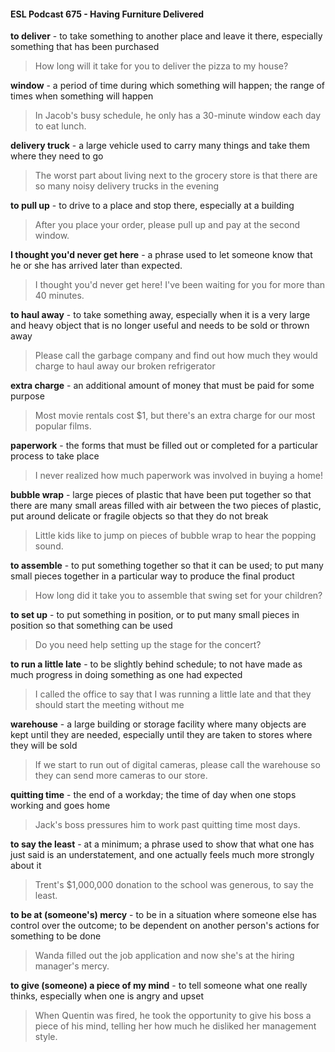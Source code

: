 #### ESL Podcast 675 - Having Furniture Delivered

**to deliver** - to take something to another place and leave it there, especially
something that has been purchased

> How long will it take for you to deliver the pizza to my house?

**window** - a period of time during which something will happen; the range of
times when something will happen

> In Jacob's busy schedule, he only has a 30-minute window each day to eat
lunch.

**delivery truck** - a large vehicle used to carry many things and take them where
they need to go

> The worst part about living next to the grocery store is that there are so many
noisy delivery trucks in the evening

**to pull up** - to drive to a place and stop there, especially at a building

> After you place your order, please pull up and pay at the second window.

**I thought you'd never get here** - a phrase used to let someone know that he or
she has arrived later than expected.

> I thought you'd never get here! I've been waiting for you for more than 40
minutes.

**to haul away** - to take something away, especially when it is a very large and
heavy object that is no longer useful and needs to be sold or thrown away

> Please call the garbage company and find out how much they would charge to
haul away our broken refrigerator

**extra charge** - an additional amount of money that must be paid for some
purpose

> Most movie rentals cost $1, but there's an extra charge for our most popular
films.

**paperwork** - the forms that must be filled out or completed for a particular
process to take place

> I never realized how much paperwork was involved in buying a home!

**bubble wrap** - large pieces of plastic that have been put together so that there
are many small areas filled with air between the two pieces of plastic, put around
delicate or fragile objects so that they do not break

> Little kids like to jump on pieces of bubble wrap to hear the popping sound.

**to assemble** - to put something together so that it can be used; to put many
small pieces together in a particular way to produce the final product

> How long did it take you to assemble that swing set for your children?

**to set up** - to put something in position, or to put many small pieces in position
so that something can be used

> Do you need help setting up the stage for the concert?

**to run a little late** - to be slightly behind schedule; to not have made as much
progress in doing something as one had expected

> I called the office to say that I was running a little late and that they should start
the meeting without me

**warehouse** - a large building or storage facility where many objects are kept
until they are needed, especially until they are taken to stores where they will be
sold

> If we start to run out of digital cameras, please call the warehouse so they can
send more cameras to our store.

**quitting time** - the end of a workday; the time of day when one stops working
and goes home

> Jack's boss pressures him to work past quitting time most days.

**to say the least** - at a minimum; a phrase used to show that what one has just
said is an understatement, and one actually feels much more strongly about it

> Trent's $1,000,000 donation to the school was generous, to say the least.

**to be at (someone's) mercy** - to be in a situation where someone else has
control over the outcome; to be dependent on another person's actions for
something to be done

> Wanda filled out the job application and now she's at the hiring manager's
mercy.

**to give (someone) a piece of my mind** - to tell someone what one really thinks,
especially when one is angry and upset

> When Quentin was fired, he took the opportunity to give his boss a piece of his
mind, telling her how much he disliked her management style.

